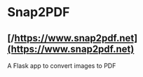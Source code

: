 # Snap2PDF
## [/https://www.snap2pdf.net](https://www.snap2pdf.net)
A Flask app to convert images to PDF
